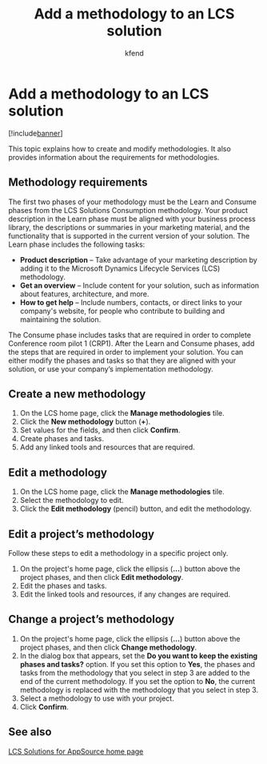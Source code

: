 ﻿---
# required metadata

title: Add a methodology to an LCS solution
description: This topic explains how to create and modify methodologies. It also provides information about the requirements for methodologies.
author: kfend
manager: AnnBe
ms.date: 04/04/2017
ms.topic: article
ms.prod: 
ms.service: dynamics-ax-platform
ms.technology: 

# optional metadata

# ms.search.form: 
# ROBOTS: 
audience: Developer, IT Pro
# ms.devlang: 
# ms.reviewer: 51
ms.search.scope: Lifecycle Services
# ms.tgt_pltfrm: 
ms.custom: 197063
ms.assetid: 368f2356-62a6-4d9f-9f80-0acf7a986085
ms.search.region: Global
# ms.search.industry: 
ms.author: omarc


---

# Add a methodology to an LCS solution

[!include[banner](../includes/banner.md)]


This topic explains how to create and modify methodologies. It also provides information about the requirements for methodologies.

Methodology requirements
------------------------

The first two phases of your methodology must be the Learn and Consume phases from the LCS Solutions Consumption methodology. Your product description in the Learn phase must be aligned with your business process library, the descriptions or summaries in your marketing material, and the functionality that is supported in the current version of your solution. The Learn phase includes the following tasks:

-   **Product description** – Take advantage of your marketing description by adding it to the Microsoft Dynamics Lifecycle Services (LCS) methodology.
-   **Get an overview** – Include content for your solution, such as information about features, architecture, and more.
-   **How to get help** – Include numbers, contacts, or direct links to your company's website, for people who contribute to building and maintaining the solution.

The Consume phase includes tasks that are required in order to complete Conference room pilot 1 (CRP1). After the Learn and Consume phases, add the steps that are required in order to implement your solution. You can either modify the phases and tasks so that they are aligned with your solution, or use your company’s implementation methodology.

## Create a new methodology
1.  On the LCS home page, click the **Manage methodologies** tile.
2.  Click the **New methodology** button (**+**).
3.  Set values for the fields, and then click **Confirm**.
4.  Create phases and tasks.
5.  Add any linked tools and resources that are required.

## Edit a methodology
1.  On the LCS home page, click the **Manage methodologies** tile.
2.  Select the methodology to edit.
3.  Click the **Edit methodology** (pencil) button, and edit the methodology.

## Edit a project’s methodology
Follow these steps to edit a methodology in a specific project only.

1.  On the project's home page, click the ellipsis (**...**) button above the project phases, and then click **Edit methodology**.
2.  Edit the phases and tasks.
3.  Edit the linked tools and resources, if any changes are required.

## Change a project’s methodology
1.  On the project's home page, click the ellipsis (**...**) button above the project phases, and then click **Change methodology**.
2.  In the dialog box that appears, set the **Do you want to keep the existing phases and tasks?** option. If you set this option to **Yes**, the phases and tasks from the methodology that you select in step 3 are added to the end of the current methodology. If you set the option to **No**, the current methodology is replaced with the methodology that you select in step 3.
3.  Select a methodology to use with your project.
4.  Click **Confirm**.


See also
--------

[LCS Solutions for AppSource home page](lcs-solutions-app-source.md)



